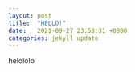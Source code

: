 ```yaml
---
layout: post
title:  "HELLO!"
date:   2021-09-27 23:58:31 +0800
categories: jekyll update
---
```

helololo
